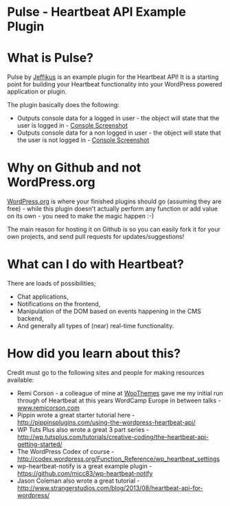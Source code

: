 Pulse - Heartbeat API Example Plugin
=====

# What is Pulse?

Pulse by [Jeffikus](http://jeffikus.com/ "Jeffikus") is an example plugin for the Heartbeat API! It is a starting point for building your Heartbeat functionality into your WordPress powered application or plugin.

The plugin basically does the following:

* Outputs console data for a logged in user - the object will state that the user is logged in - [Console Screenshot](http://d.pr/i/22H6 "Console Screenshot")
* Outputs console data for a non logged in user - the object will state that the user is not logged in - [Console Screenshot](http://d.pr/i/cCCs "Console Screenshot")

# Why on Github and not WordPress.org

[WordPress.org](http://wordpress.org/ "WordPress") is where your finished plugins should go (assuming they are free) - while this plugin doesn't actually perform any function or add value on its own - you need to make the magic happen :-)

The main reason for hosting it on Github is so you can easily fork it for your own projects, and send pull requests for updates/suggestions!

# What can I do with Heartbeat?

There are loads of possibilities;

* Chat applications,
* Notifications on the frontend,
* Manipulation of the DOM based on events happening in the CMS backend,
* And generally all types of (near) real-time functionality.

# How did you learn about this?

Credit must go to the following sites and people for making resources available:

* Remi Corson - a colleague of mine at [WooThemes](http://woothemes.com/ "WooThemes") gave me my initial run through of Heartbeat at this years WordCamp Europe in between talks - www.remicorson.com
* Pippin wrote a great starter tutorial here - http://pippinsplugins.com/using-the-wordpress-heartbeat-api/
* WP Tuts Plus also wrote a great 3 part series - http://wp.tutsplus.com/tutorials/creative-coding/the-heartbeat-api-getting-started/
* The WordPress Codex of course - http://codex.wordpress.org/Function_Reference/wp_heartbeat_settings
* wp-heartbeat-notify is a great example plugin - https://github.com/micc83/wp-heartbeat-notify
* Jason Coleman also wrote a great tutorial - http://www.strangerstudios.com/blog/2013/08/heartbeat-api-for-wordpress/


